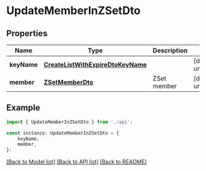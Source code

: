 # UpdateMemberInZSetDto


## Properties

Name | Type | Description | Notes
------------ | ------------- | ------------- | -------------
**keyName** | [**CreateListWithExpireDtoKeyName**](CreateListWithExpireDtoKeyName.md) |  | [default to undefined]
**member** | [**ZSetMemberDto**](ZSetMemberDto.md) | ZSet member | [default to undefined]

## Example

```typescript
import { UpdateMemberInZSetDto } from './api';

const instance: UpdateMemberInZSetDto = {
    keyName,
    member,
};
```

[[Back to Model list]](../README.md#documentation-for-models) [[Back to API list]](../README.md#documentation-for-api-endpoints) [[Back to README]](../README.md)
